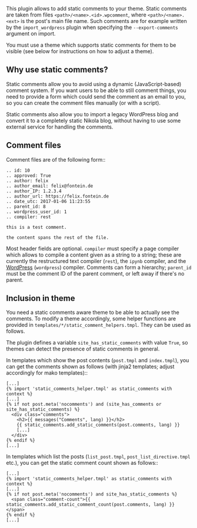 This plugin allows to add static comments to your theme. Static comments are taken from files `<path>/<name>.<id>.wpcomment`, where `<path>/<name>.<ext>` is the post's main file name. Such comments are for example written by the `import_wordpress` plugin when specifying the `--export-comments` argument on import.

You must use a theme which supports static comments for them to be visible (see below for instructions on how to adjust a theme).


Why use static comments?
------------------------

Static comments allow you to avoid using a dynamic (JavaScript-based) comment system. If you want users to be able to still comment things, you need to provide a form which could send the comment as an email to you, so you can create the comment files manually (or with a script).

Static comments also allow you to import a legacy WordPress blog and convert it to a completely static Nikola blog, without having to use some external service for handling the comments.


Comment files
-------------

Comment files are of the following form::

    .. id: 10
    .. approved: True
    .. author: felix
    .. author_email: felix@fontein.de
    .. author_IP: 1.2.3.4
    .. author_url: https://felix.fontein.de
    .. date_utc: 2017-01-06 11:23:55
    .. parent_id: 8
    .. wordpress_user_id: 1
    .. compiler: rest

    this is a test comment.

    the content spans the rest of the file.

Most header fields are optional. `compiler` must specify a page compiler which allows to compile a content given as a string to a string; these are currently the restructured text compiler (`rest`), the `ipynb` compiler, and the [WordPress](https://plugins.getnikola.com/#wordpress_compiler) (`wordpress`) compiler. Comments can form a hierarchy; `parent_id` must be the comment ID of the parent comment, or left away if there's no parent.


Inclusion in theme
------------------

You need a static comments aware theme to be able to actually see the comments. To modify a theme accordingly, some helper functions are provided in `templates/*/static_comment_helpers.tmpl`. They can be used as follows.

The plugin defines a variable `site_has_static_comments` with value `True`, so themes can detect the presence of static comments in general.

In templates which show the post contents (`post.tmpl` and `index.tmpl`), you can get the comments shown as follows (with jinja2 templates; adjust accordingly for mako templates)::

    [...]
    {% import 'static_comments_helper.tmpl' as static_comments with context %}
    [...]
    {% if not post.meta('nocomments') and (site_has_comments or site_has_static_comments) %}
      <div class="comments">
        <h2>{{ messages("Comments", lang) }}</h2>
        {{ static_comments.add_static_comments(post.comments, lang) }}
        [...]
      </div>
    {% endif %}
    [...]

In templates which list the posts (`list_post.tmpl`, `post_list_directive.tmpl` etc.), you can get the static comment count shown as follows::

    [...]
    {% import 'static_comments_helper.tmpl' as static_comments with context %}
    [...]
    {% if not post.meta('nocomments') and site_has_static_comments %}
      <span class="comment-count">{{ static_comments.add_static_comment_count(post.comments, lang) }}</span>
    {% endif %}
    [...]
